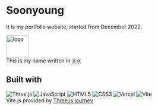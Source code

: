 # Soonyoung
It is my portfolio website, started from December 2022.

<a href="https://soonyoung.vercel.app/">
<img src="static/html/favicon.ico" alt="logo" width="60"/><br>
</a> This is my name written in &#x1F1F0;&#x1F1F7;


## Built with
![Three.js](https://img.shields.io/badge/Three.js-000000?style=for-the-badge&logo=three.js&logoColor=white)
![JavaScript](https://img.shields.io/badge/JavaScript-FFD700?style=for-the-badge&logo=javascript&logoColor=white)
![HTML5](https://img.shields.io/badge/HTML5-E34F26?style=for-the-badge&logo=html5&logoColor=white)
![CSS3](https://img.shields.io/badge/CSS3-1572B6?style=for-the-badge&logo=css&logoColor=white)
![Vercel](https://img.shields.io/badge/Vercel-000000?style=for-the-badge&logo=vercel&logoColor=white)
![Vite](https://img.shields.io/badge/Vite-646CFF?style=for-the-badge&logo=vite&logoColor=white) <br>
Vite.js provided by [Three.js journey](https://threejs-journey.com/)

